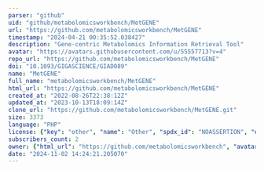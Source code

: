 ```yaml
---
parser: "github"
uid: "github/metabolomicsworkbench/MetGENE"
url: "https://github.com/metabolomicsworkbench/MetGENE"
timestamp: "2024-04-21 00:35:52.038427"
description: "Gene-centric Metabolomics Information Retrieval Tool"
avatar: "https://avatars.githubusercontent.com/u/55557713?v=4"
repo_url: "https://github.com/metabolomicsworkbench/MetGENE"
doi: "10.1093/GIGASCIENCE/GIAD089"
name: "MetGENE"
full_name: "metabolomicsworkbench/MetGENE"
html_url: "https://github.com/metabolomicsworkbench/MetGENE"
created_at: "2022-08-26T22:38:12Z"
updated_at: "2023-10-13T18:09:14Z"
clone_url: "https://github.com/metabolomicsworkbench/MetGENE.git"
size: 3373
language: "PHP"
license: {"key": "other", "name": "Other", "spdx_id": "NOASSERTION", "url": null, "node_id": "MDc6TGljZW5zZTA="}
subscribers_count: 2
owner: {"html_url": "https://github.com/metabolomicsworkbench", "avatar_url": "https://avatars.githubusercontent.com/u/55557713?v=4", "login": "metabolomicsworkbench", "type": "Organization"}
date: "2024-11-02 14:24:21.205070"
---
```

